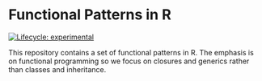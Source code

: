 
<!-- README.md is generated from README.Rmd. Please edit that file -->

# Functional Patterns in R

<!-- badges: start -->

[![Lifecycle:
experimental](https://img.shields.io/badge/lifecycle-experimental-orange.svg)](https://lifecycle.r-lib.org/articles/stages.html#experimental)
<!-- badges: end -->

This repository contains a set of functional patterns in R. The emphasis
is on functional programming so we focus on closures and generics rather
than classes and inheritance.
